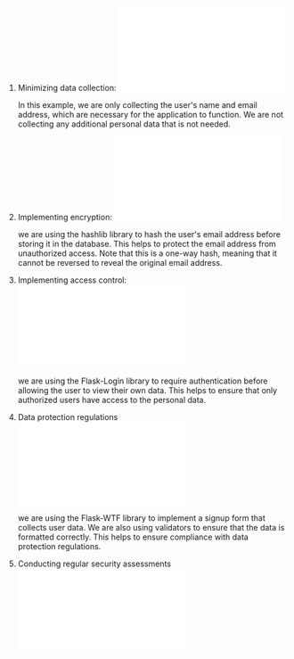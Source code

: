 1. Minimizing data collection:
![data-collection](data_collection.py)

    In this example, we are only collecting the user's name and email address, which are necessary for the application to function. We are not collecting any additional personal data that is not needed.

2. Implementing encryption:
![implement-encription](implement_encryption.py)

    we are using the hashlib library to hash the user's email address before storing it in the database. This helps to protect the email address from unauthorized access. Note that this is a one-way hash, meaning that it cannot be reversed to reveal the original email address.

3. Implementing access control:
![access-control](acess_control.py)

    we are using the Flask-Login library to require authentication before allowing the user to view their own data. This helps to ensure that only authorized users have access to the personal data.

4. Data protection regulations
![Data-Protection-Regulation](data_protection.py)

    we are using the Flask-WTF library to implement a signup form that collects user data. We are also using validators to ensure that the data is formatted correctly. This helps to ensure compliance with data protection regulations.

5. Conducting regular security assessments
![regular-security](regular-security.py)